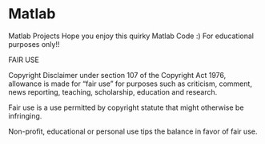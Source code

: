 # Matlab
Matlab Projects
Hope you enjoy this quirky Matlab Code :)
For educational purposes only!!

FAIR USE

Copyright Disclaimer under section 107 of the Copyright Act 1976, allowance is made for “fair use” for purposes such as criticism, comment, news reporting, teaching, scholarship, education and research.

Fair use is a use permitted by copyright statute that might otherwise be infringing.

Non-profit, educational or personal use tips the balance in favor of fair use.
